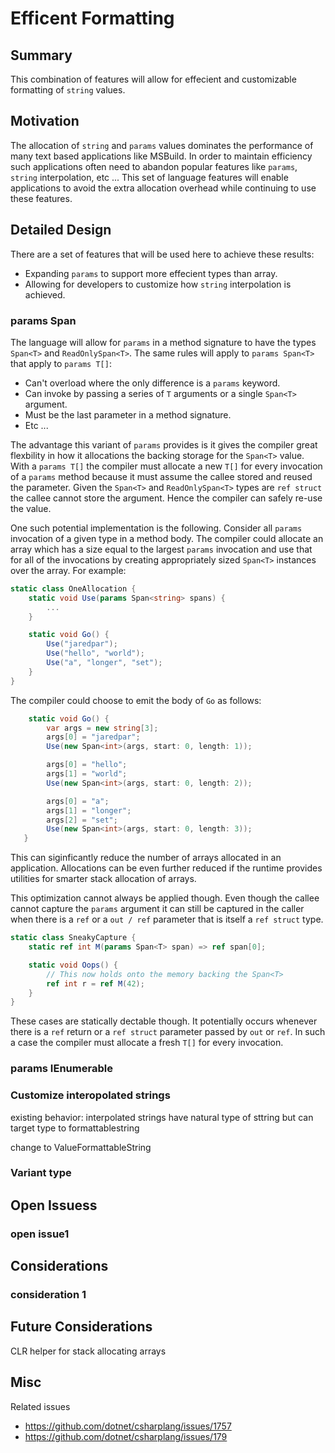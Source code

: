 # Efficent Formatting

## Summary
This combination of features will allow for effecient and customizable formatting of `string` values.

## Motivation
The allocation of `string` and `params` values dominates the performance of many text based applications like MSBuild. 
In order to maintain efficiency such applications often need to abandon popular features like `params`, `string` 
interpolation, etc ... This set of language features will enable applications to avoid the extra allocation overhead
while continuing to use these features. 

## Detailed Design 
There are a set of features that will be used here to achieve these results:

- Expanding `params` to support more effecient types than array. 
- Allowing for developers to customize how `string` interpolation is achieved. 

### params Span
The language will allow for `params` in a method signature to have the types `Span<T>` and `ReadOnlySpan<T>`. The same
rules will apply to `params Span<T>` that apply to `params T[]`:

- Can't overload where the only difference is a `params` keyword.
- Can invoke by passing a series of `T` arguments or a single `Span<T>` argument.
- Must be the last parameter in a method signature.
- Etc ... 

The advantage this variant of `params` provides is it gives the compiler great flexbility in how it allocations the
backing storage for the `Span<T>` value. With a `params T[]` the compiler must allocate a new `T[]` for every 
invocation of a `params` method because it must assume the callee stored and reused the parameter. Given the 
`Span<T>` and `ReadOnlySpan<T>` types are `ref struct` the callee cannot store the argument. Hence the compiler can
safely re-use the value. 

One such potential implementation is the following. Consider all `params` invocation of a given type in a method 
body. The compiler could allocate an array which has a size equal to the largest `params` invocation and use that for
all of the invocations by creating appropriately sized `Span<T>` instances over the array. For example:

``` csharp
static class OneAllocation {
    static void Use(params Span<string> spans) {
        ...
    }

    static void Go() {
        Use("jaredpar");
        Use("hello", "world");
        Use("a", "longer", "set");
    }
}
```

The compiler could choose to emit the body of `Go` as follows:

``` csharp
    static void Go() {
        var args = new string[3];
        args[0] = "jaredpar";
        Use(new Span<int>(args, start: 0, length: 1));

        args[0] = "hello";
        args[1] = "world";
        Use(new Span<int>(args, start: 0, length: 2));

        args[0] = "a";
        args[1] = "longer";
        args[2] = "set";
        Use(new Span<int>(args, start: 0, length: 3));
   }
```

This can siginficantly reduce the number of arrays allocated in an application. Allocations can be even further 
reduced if the runtime provides utilities for smarter stack allocation of arrays.

This optimization cannot always be applied though. Even though the callee cannot capture the `params` argument it can 
still be captured in the caller when there is a `ref` or a `out / ref` parameter that is itself a `ref struct`
type. 

``` csharp
static class SneakyCapture {
    static ref int M(params Span<T> span) => ref span[0];

    static void Oops() {
        // This now holds onto the memory backing the Span<T> 
        ref int r = ref M(42);
    }
}
```

These cases are statically dectable though. It potentially occurs whenever there is a `ref` return or a `ref struct`
parameter passed by `out` or `ref`. In such a case the compiler must allocate a fresh `T[]` for every invocation. 

### params IEnumerable

### Customize interopolated strings
existing behavior: interpolated strings have natural type of sttring but can target type to formattablestring

change to ValueFormattableString

### Variant type

## Open Issuess

### open issue1

## Considerations

### consideration 1
## Future Considerations

CLR helper for stack allocating arrays 

## Misc
Related issues
- https://github.com/dotnet/csharplang/issues/1757
- https://github.com/dotnet/csharplang/issues/179


